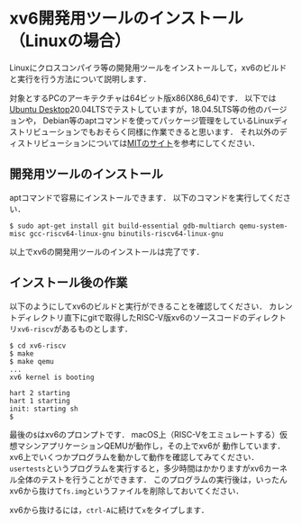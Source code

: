 # xv6開発用ツールのインストール（Linuxの場合）

Linuxにクロスコンパイラ等の開発用ツールをインストールして，xv6のビルドと実行を行う方法について説明します．

対象とするPCのアーキテクチャは64ビット版x86(X86_64)です．
以下では[Ubuntu Desktop](https://ubuntu.com/download/desktop)20.04LTSでテストしていますが，18.04.5LTS等の他のバージョンや，
Debian等のaptコマンドを使ってパッケージ管理をしているLinuxディストリビューションでもおそらく同様に作業できると思います．
それ以外のディストリビューションについては[MITのサイト](https://pdos.csail.mit.edu/6.828/2021/tools.html)を参考にしてください．

## 開発用ツールのインストール

aptコマンドで容易にインストールできます．
以下のコマンドを実行してください．

```console
$ sudo apt-get install git build-essential gdb-multiarch qemu-system-misc gcc-riscv64-linux-gnu binutils-riscv64-linux-gnu 
```

以上でxv6の開発用ツールのインストールは完了です．

## インストール後の作業

以下のようにしてxv6のビルドと実行ができることを確認してください．
カレントディレクトリ直下にgitで取得したRISC-V版xv6のソースコードのディレクトリ`xv6-riscv`があるものとします．

```console
$ cd xv6-riscv
$ make
$ make qemu
...
xv6 kernel is booting

hart 2 starting
hart 1 starting
init: starting sh
$ 
```
最後の`$`はxv6のプロンプトです．
macOS上（RISC-Vをエミュレートする）仮想マシンアプリケーションQEMUが動作し，その上でxv6が
動作しています．
xv6上でいくつかプログラムを動かして動作を確認してみてください．
`usertests`というプログラムを実行すると，多少時間はかかりますがxv6カーネル全体のテストを行うことができます．
このプログラムの実行後は，いったんxv6から抜けて`fs.img`というファイルを削除しておいてください．

xv6から抜けるには，`ctrl-A`に続けて`x`をタイプします．

